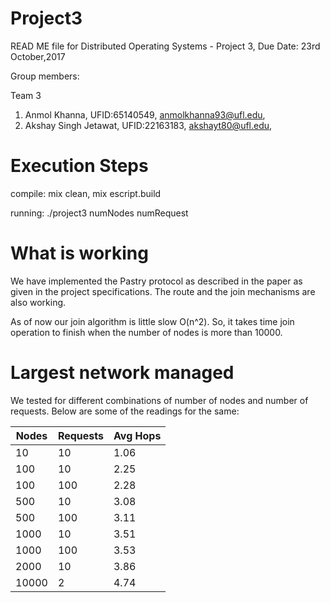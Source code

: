 # Project3

READ ME file for Distributed Operating Systems - Project 3, Due Date: 23rd October,2017

Group members:

Team 3
1. Anmol Khanna, UFID:65140549, anmolkhanna93@ufl.edu,
2. Akshay Singh Jetawat, UFID:22163183, akshayt80@ufl.edu,


# Execution Steps

compile: mix clean, mix escript.build

running: ./project3 numNodes numRequest

# What is working 
We have implemented the Pastry protocol as described in the paper as given in the project specifications. The route and the join mechanisms are also working.

As of now our join algorithm is little slow O(n^2). So, it takes time join operation to finish when the number of nodes is more than 10000.

# Largest network managed

We tested for different combinations of number of nodes and number of requests. Below are some of the readings for the same:

|Nodes |Requests	|Avg Hops|
|------|--------- |-------|
|10	   |10        |1.06 	 |
|100	  |10  	     |2.25	  |
|100	  |100 	     |2.28   |
|500	  |10  	     |3.08   |
|500   |100       |3.11   |
|1000	 |10  	     |3.51   |
|1000  |100       |3.53   |
|2000  |10        |3.86   |
|10000 |2     |4.74   |
